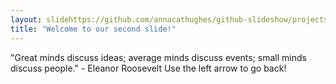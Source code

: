 ```yaml
---
layout: slidehttps://github.com/annacathughes/github-slideshow/projects
title: "Welcome to our second slide!"
---
```

"Great minds discuss ideas; average minds discuss events; small minds discuss people." - Eleanor Roosevelt
Use the left arrow to go back!
